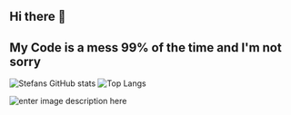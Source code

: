  ## Hi there  👋
 My Code is a mess 99% of the time and I'm not sorry
 ---
  ![Stefans GitHub stats](https://github-readme-stats.vercel.app/api?username=stefan-5422&show_icons=true&bg_color=00000000&hide_border=true&title_color=758FD8&text_color=9E9E9E)  	     ![Top Langs](https://github-readme-stats.vercel.app/api/top-langs/?username=stefan-5422&langs_count=8&bg_color=00000000&hide_border=true&title_color=758FD8&text_color=9E9E9E)

![enter image description here](https://forthebadge.com/images/badges/contains-tasty-spaghetti-code.svg)  
